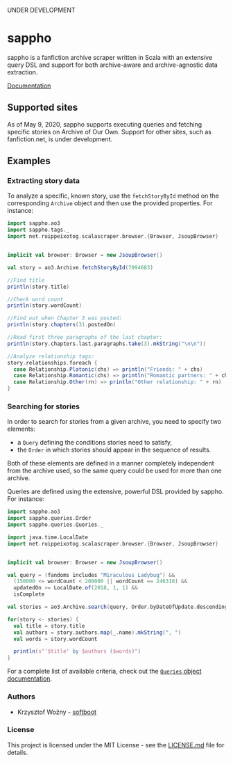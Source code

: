 UNDER DEVELOPMENT

# sappho

sappho is a fanfiction archive scraper written in Scala with an extensive query DSL and support for both archive-aware
and archive-agnostic data extraction.

[Documentation](https://softboot.github.io/sappho/sappho/index.html)

## Supported sites

As of May 9, 2020, sappho supports executing queries and fetching specific stories on Archive of Our Own.
Support for other sites, such as fanfiction.net, is under development.

## Examples

### Extracting story data

To analyze a specific, known story, use the `fetchStoryById` method on the corresponding `Archive` object and then
use the provided properties. For instance:

```scala
import sappho.ao3
import sappho.tags._
import net.ruippeixotog.scalascraper.browser.{Browser, JsoupBrowser}


implicit val browser: Browser = new JsoupBrowser()

val story = ao3.Archive.fetchStoryById(7094683)

//Find title
println(story.title)

//Check word count
println(story.wordCount)

//Find out when Chapter 3 was posted:
println(story.chapters(3).postedOn)

//Read first three paragraphs of the last chapter:
println(story.chapters.last.paragraphs.take(3).mkString("\n\n"))

//Analyze relationship tags:
story.relationships.foreach {
  case Relationship.Platonic(chs) => println("Friends: " + chs)
  case Relationship.Romantic(chs) => println("Romantic partners: " + chs)
  case Relationship.Other(rn) => println("Other relationship: " + rn)
}
```

### Searching for stories

In order to search for stories from a given archive, you need to specify two elements:
* a `Query` defining the conditions stories need to satisfy,
* the `Order` in which stories should appear in the sequence of results.

Both of these elements are defined in a manner completely independent from the archive used, so the same
query could be used for more than one archive.

Queries are defined using the extensive, powerful DSL provided by sappho. For instance:

```scala
import sappho.ao3
import sappho.queries.Order
import sappho.queries.Queries._

import java.time.LocalDate
import net.ruippeixotog.scalascraper.browser.{Browser, JsoupBrowser}


implicit val browser: Browser = new JsoupBrowser()

val query = (fandoms includes "Miraculous Ladybug") &&
  (150000 <= wordCount < 200000 || wordCount == 246310) &&
  updatedOn >= LocalDate.of(2018, 1, 1) &&
  isComplete

val stories = ao3.Archive.search(query, Order.byDateOfUpdate.descending)

for(story <- stories) {
  val title = story.title
  val authors = story.authors.map(_.name).mkString(", ")
  val words = story.wordCount

  println(s"'$title' by $authors ($words)")
}
```

For a complete list of available criteria, check out the [`Queries` object documentation](https://softboot.github.io/sappho/sappho/queries/Queries$.html).

### Authors
* Krzysztof Woźny - [softboot](https://github.com/softboot)

### License

This project is licensed under the MIT License - see the [LICENSE.md](LICENSE.md) file for details.